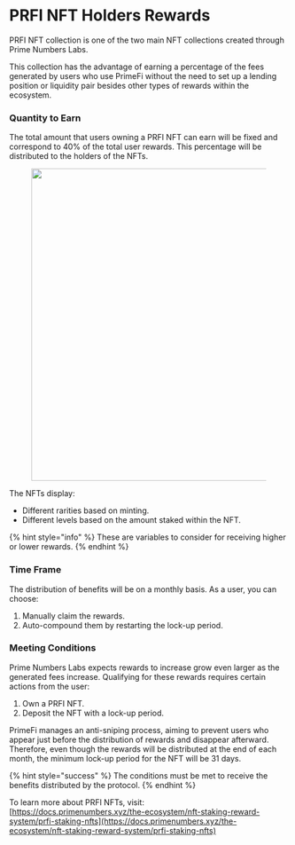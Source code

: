 # PRFI NFT Holders Rewards

PRFI NFT collection is one of the two main NFT collections created through Prime Numbers Labs.

This collection has the advantage of earning a percentage of the fees generated by users who use PrimeFi without the need to set up a lending position or liquidity pair besides other types of rewards within the ecosystem.

### **Quantity to Earn**

The total amount that users owning a PRFI NFT can earn will be fixed and correspond to 40% of the total user rewards. This percentage will be distributed to the holders of the NFTs.

<figure><img src="../../.gitbook/assets/Copia de PF Whitepaper (8).jpg" alt="" width="563"><figcaption></figcaption></figure>

The NFTs display:

* Different rarities based on minting.
* Different levels based on the amount staked within the NFT.

{% hint style="info" %}
These are variables to consider for receiving higher or lower rewards.
{% endhint %}

### **Time Frame**

The distribution of benefits will be on a monthly basis. As a user, you can choose:

1. Manually claim the rewards.
2. Auto-compound them by restarting the lock-up period.

### **Meeting Conditions**

Prime Numbers Labs expects rewards to increase grow even larger as the generated fees increase. Qualifying for these rewards requires certain actions from the user:

1. Own a PRFI NFT.
2. Deposit the NFT with a lock-up period.

PrimeFi manages an anti-sniping process, aiming to prevent users who appear just before the distribution of rewards and disappear afterward. Therefore, even though the rewards will be distributed at the end of each month, the minimum lock-up period for the NFT will be 31 days.

{% hint style="success" %}
The conditions must be met to receive the benefits distributed by the protocol.
{% endhint %}

To learn more about PRFI NFTs, visit:\
[https://docs.primenumbers.xyz/the-ecosystem/nft-staking-reward-system/prfi-staking-nfts](https://docs.primenumbers.xyz/the-ecosystem/nft-staking-reward-system/prfi-staking-nfts)

